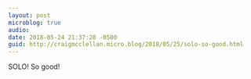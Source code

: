 ```yaml
---
layout: post
microblog: true
audio: 
date: 2018-05-24 21:37:20 -0500
guid: http://craigmcclellan.micro.blog/2018/05/25/solo-so-good.html
---
```

SOLO! So good!
